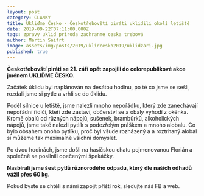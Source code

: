 ```yaml
---
layout: post
category: CLANKY
title: Ukliďme Česko - Českotřebovští piráti uklidili okolí letiště
date: 2019-09-22T07:11:00.000Z
tags: zpravy uklid priroda zachranme ceska trebová
author: Martin Saifrt
image: assets/img/posts/2019/uklidcesko2019/uklidzari.jpg
published: true
---
```

**Českotřebovští piráti se  21. září opět zapojili do celorepublikové akce jménem UKLIĎME ČESKO.**

Začátek úklidu byl naplánován na desátou hodinu, po té co jsme se sešli, rozdali jsme si pytle a vrhli se do úklidu.

Podél silnice u letiště, jsme nalezli mnoho nepořádku, který zde zanechávají nepořádní řidiči, kteří zde zastaví, občerství se a obaly vyhodí z okénka. Kromě obalů od různých nápojů, sušenek, brambůrků, alkoholických nápojů, jsme také nalezli pytlík s podezřelým práškem a mnoho alobalu. Co bylo obsahem onoho pytlíku, proč byl všude rozházený a a roztrhaný alobal si můžeme tak maximálně všichni domyslet.


Po dvou hodinách, jsme došli na hasičskou chatu pojmenovanou Florián a společně se posilnili opečenými špekáčky.


**Nasbírali jsme šest pytlů různorodého odpadu, který dle našich odhadů vážil přes 60 kg.**

Pokud byste se chtěli s námi zapojit příští rok, sledujte náš FB a web.
